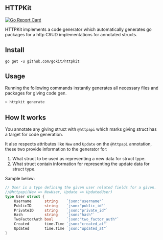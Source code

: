 HTTPKit
--------
[![Go Report Card](https://goreportcard.com/badge/github.com/gokit/httpkit)](https://goreportcard.com/report/github.com/gokit/httpkit)

HTTPKit implements a code generator which automatically generates go packages for a http CRUD implementations for annotated structs.

## Install

```
go get -u github.com/gokit/httpkit
```

## Usage

Running the following commands instantly generates all necessary files and packages for giving code gen.

```go
> httpkit generate
```

## How It works

You annotate any giving struct with `@httpapi` which marks giving struct has a target for code generation. 

It also respects attributes like `New` and `Update` on the `@httpapi` annotation, these two provide information to the generator for:

1. What struct to be used as representing a new data for struct type.
2. What struct contain information for representing the update data for struct type.

Sample below:

```go
// User is a type defining the given user related fields for a given.
//@httpapi(New => NewUser, Update => UpdatedUser)
type User struct {
	Username      string    `json:"username"`
	PublicID      string    `json:"public_id"`
	PrivateID     string    `json:"private_id"`
	Hash          string    `json:"hash"`
	TwoFactorAuth bool      `json:"two_factor_auth"`
	Created       time.Time `json:"created_at"`
	Updated       time.Time `json:"updated_at"`
}
```
